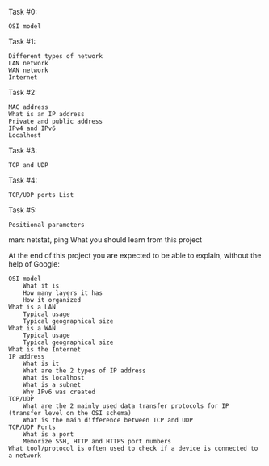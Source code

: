 Task #0:

    OSI model

Task #1:

    Different types of network
    LAN network
    WAN network
    Internet

Task #2:

    MAC address
    What is an IP address
    Private and public address
    IPv4 and IPv6
    Localhost

Task #3:

    TCP and UDP

Task #4:

    TCP/UDP ports List

Task #5:

    Positional parameters

man: netstat, ping
What you should learn from this project

At the end of this project you are expected to be able to explain, without the help of Google:

    OSI model
        What it is
        How many layers it has
        How it organized
    What is a LAN
        Typical usage
        Typical geographical size
    What is a WAN
        Typical usage
        Typical geographical size
    What is the Internet
    IP address
        What is it
        What are the 2 types of IP address
        What is localhost
        What is a subnet
        Why IPv6 was created
    TCP/UDP
        What are the 2 mainly used data transfer protocols for IP (transfer level on the OSI schema)
        What is the main difference between TCP and UDP
    TCP/UDP Ports
        What is a port
        Memorize SSH, HTTP and HTTPS port numbers
    What tool/protocol is often used to check if a device is connected to a network

